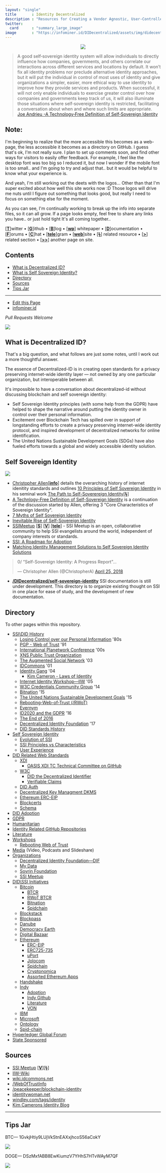 ```yaml
---
layout: "single"
title       : Identity Decentralized
description : "Resources for Creating a Vendor Agnostic, User-Controlled, Identity Layer for the Internet."
twitter:
  card      : "summary_large_image"
image       : "https://infominer.id/DIDecentralized/assets/img/didecentral.png"
---
```


<center><img src="assets/img/didecentral.png"/></center>


>A good self‐sovereign identity system will allow individuals to directly influence how companies, governments, and others correlate our interactions across different services and locations by default. It won’t fix all identity problems nor preclude alternative identity approaches, but it will put the individual in control of most uses of identity and give organizations a simpler, easier, more ethical way to use identity to improve how they provide services and products. When successful, it will not only enable individuals to exercise greater control over how companies and governments keep track of us, it will also illuminate those situations where self‐sovereign identity is restricted, facilitating a conversation about when and where such limits are appropriate. [Joe Andrieu -A Technology‐Free Definition of Self‐Sovereign Identity](https://github.com/jandrieu/rebooting-the-web-of-trust-fall2016/blob/master/topics-and-advance-readings/a-technology-free-definition-of-self-sovereign-identity.pdf)

## Note:

I'm beginning to realize that the more accessible this becomes as a web-page, the less accessible it becomes as a directory on GitHub. I guess that's ok, I'm not really sure. I plan to set up comments soon, and find other ways for visitors to easily offer feedback. For example, I feel like the desktop font was too big so I reduced it, but now I wonder if the mobile font is too small.. and I'm going to try and adjust that.. but it would be helpful to know what your experience is.

And yeah, I'm still working out the deets with the logos... Other than that I'm super excited about how well this site works now :D Those logos will drive me nuts until I figure out something that looks good, but really I need to focus on something else for the moment.

As you can see, I'm continually working to break up the info into separate files, so it can all grow. If a page looks empty, feel free to share any links you have.. or just hold tight It's all coming together..


[[**T**](#contents)]witter • [[**G**](#contents)]ithub • [[**B**](#contents)]log • [[**wp**](#contents)] whitepaper • [[**D**](#contents)]ocumentation • [[**F**](#contents)]orums • [[**C**](#contents)]hat • [[**tele**](#contents)]gram • [[**web**](#contents)]site
• [[**ϟ**](#contents)] related resource • [[**>**](#contents)] related section • [[**>>**](#contents)] another page on site.

## Contents
* [What is Decentralized ID?](#what-is-decentralized-id)
* [What is Self Sovereign Identity?](#self-sovereign-identity)
* [Directory](#directory)
* [Sources](#sources)
* [Tips Jar](#tips-jar)

---

* [Edit this Page](https://github.com/infominer33/DIDecentralized)
* [infominer.id](https://infominer.id)

*Pull Requests Welcome*




![](https://i.imgur.com/9KpJRDr.png)


## What is Decentralized ID?

That's a big question, and what follows are just some notes, until I work out a more thoughtful answer.

The essence of Decentralized-ID is in creating open standards for a privacy preserving internet-wide identity layer — not owned by any one particular organization, but interoperable between all.

It's impossible to have a conversation about decentralized-id without discussing blockchain and self sovereign identity: 
  * Self Sovereign Identity principles (with some help from the GDPR) have helped to shape the narrative around putting the identity owner in control over their personal information.
  * Excitement over Blockchain Tech has spilled over in support of longstanding efforts to create a privacy preserving internet-wide identity protocol, and inspired development of decentralized networks for online identification. 
  * The United Nations Sustainable Development Goals (SDGs) have also fueled efforts towards a global and widely accessible identity solution.



## Self Sovereign Identity

![](https://imgur.com/3zz62kpl.png)


* [Christopher Allen](http://www.lifewithalacrity.com/)[[**info**](https://christophera.info/)] details the overarching history of internet idenitity standards and outlines [10 Principles of Self Sovereign Identity](https://github.com/WebOfTrustInfo/self-sovereign-identity/blob/master/self-sovereign-identity-principles.md) in his seminal work [The Path to Self-Soverereign Identity](http://www.lifewithalacrity.com/2016/04/the-path-to-self-soverereign-identity.html)[[**ϟ**](https://www.coindesk.com/path-self-sovereign-identity/amp/)]
* <a href="https://github.com/jandrieu/rebooting-the-web-of-trust-fall2016/raw/master/topics-and-advance-readings/a-technology-free-definition-of-self-sovereign-identity.pdf"><u>A Technlogy-Free Definition of Self-Sovereign Identity</u></a> is a continuation of the discussion started by Allen, offering 3 "Core Characteristics of Sovereign Identity".
* [7 Myths of Self Sovereign Identity](https://medium.com/evernym/7-myths-of-self-sovereign-identity-67aea7416b1)
* [Inevitable Rise of Self-Sovereign Identity](https://sovrin.org/wp-content/uploads/2018/03/The-Inevitable-Rise-of-Self-Sovereign-Identity.pdf)
* [SSIMeetup](http://ssimeetup.org/) [[**S**](https://www.slideshare.net/SSIMeetup/presentations)] [[**V**](https://www.youtube.com/channel/UCSqSTlKdbbCM1muGOhDa3Og)] [[**tele**](https://t.me/SSIMeetup)]
\- SSI Meetup is an open, collaborative community to help SSI evangelists around the world, independent of company interests or standards. 
* [SSI: A Roadmap for Adoption](https://github.com/WebOfTrustInfo/rebooting-the-web-of-trust-spring2018/blob/master/final-documents/a-roadmap-for-ssi.md)
* [Matching Identity Management Solutions to Self Sovereign Identity Solutions](https://www.slideshare.net/TommyKoens/matching-identity-management-solutions-to-selfsovereign-identity-principles)
<blockquote class="twitter-tweet" data-lang="en"><p lang="en" dir="ltr">0/ “Self-Sovereign Identity: A Progress Report”…</p>&mdash; Christopher Allen (@ChristopherA) <a href="https://twitter.com/ChristopherA/status/989120215702261761?ref_src=twsrc%5Etfw">April 25, 2018</a></blockquote>

* **[/DIDecentralized/self-sovereign-identity](self-sovereign-identity)** SSI documentation is still under development. This directory is to organize existing thought on SSI in one place for ease of study, and the development of new documentation.






## Directory
To other pages within this repository.

  * [SSI\DID History](history.md) 
    * [Losing Control over our Personal Information](history.md#losing-control-over-our-personal-information) '80s
    * [PGP - Web of Trust](history.md#pgp---web-of-trust) '91
    * [International Planetwork Conference](history.md#international-planetwork-conference) '00s
    * [XNS Public Trust Organization](history.md#xns-public-trust-organization)
    * [The Augmented Social Network](history.md#the-augmented-social-network) '03
    * [IDCommons](history.md#idcommons) '01
    * [Identity Gang](history.md#identity-gang) '04
      * [Kim Cameron - Laws of Identity](history.md#kim-cameron---laws-of-identity) 
    * [Internet Identity Workshop—IIW](history.md#internet-identity-workshop) '05
    * [W3C Credentials Community Group](history.md#w3c-credentials-community-group) '14 
    * [Bitnation](history.md#bitnation) '15
    * [The United Nations Sustainable Development Goals](history.md#the-united-nations-sustainable-development-goals) '15
    * [Rebooting-Web-of-Trust (/RWoT)](history.md#rebooting-the-web-of-trust)
    * [Evernym](history.md#evernym)
    * [ID2020 and the GDPR](history.md#id2020-and-the-gdpr) '16
    * [The End of 2016](history.md#the-end-of-2016)
    * [Decentralized Identity Foundation](history.md#decentralized-identity-foundation) '17
    * [DID Standards History](history.md#standards-history)
* [Self Sovereign Identity](/self-sovereign-identity) 
  * [Evolution of SSI](/self-sovereign-identity/evolution-of-ssi/) 
  * [SSI Principles vs Characteristics](/self-sovereign-identity/ssi-principles-vs-characteristics/) 
  * [User Experience](/self-sovereign-identity/user-experience/) 
* [DID Related Web Standards](/standards) 
  * [XDI](/standards/#xdi) 
    * [OASIS XDI TC Technical Committee on GitHub](/standards/#oasis-xdi-tech-committee-on-github) 
  * [W3C](/standards/#w3c) 
    * [DID the Decentralized Identifier](/standards/#did-the-decentralized-identifier) 
    * [Verifiable Claims](/standards/#verifiable-claims) 
  * [DID Auth](/standards/#did-auth) 
  * [Decentralized Key Managment DKMS](/standards/#decentralized-key-management-agents) 
  * [Ethereum ERC-EIP](/standards/#ethereum-erc-eip)
  * [Blockcerts](/standards/#blockcerts) 
  * [Schema](/standards/#schema) 
* [DID Adoption](/adoption/) 
* [GDPR](/gdpr) 
* [Humanitarian](/humanitarian/) 
* [Identity Related GitHub Repositories](/identity-github/) 
* [Literature](/literature/) 
* [Workshops](/workshops) 
  * [Rebooting Web of Trust](/workshops/rebooting-web-of-trust/) 
* [Media](/media/)  (Video, Podcasts and Slideshare) 
* [Organizations](/organizations) 
  * [Decentralized Identity Foundation—DIF](/organizations/identity-foundation.md) 
  * [My Data](/organizations/mydata.md)
  * [Sovrin Foundation](/organizations/sovrin.foundation.md) 
  * [SSI Meetup](/organizations/ssi-meetup.md)
* [DID\SSI Initiatives](/id-initiatives) 
  * [Bitcoin](/id-initiatives/bitcoin.md) 
    * [BTCR](/id-initiatives/bitcoin.md#btcr)
    * [RWoT BTCR](/id-initiatives/bitcoin.md#rwot-btcr)
    * [Bitnation](/id-initiatives/bitcoin.md#bitnation)
    * [Spidchain](/id-initiatives/bitcoin.md#spidchain) 
  * [Blockstack](/id-initiatives/blockstack.md)
  * [Blockpass](/id-initiatives/blockpass.md)
  * [Danube](/id-initiatives/danube.md)
  * [Democracy Earth](/id-initiatives/democracy-earth.md)
  * [Digital Bazaar](/id-initiatives/digital-bazaar.md)
  * [Ethereum](/id-initiatives/ethereum/) 
    * [ERC-EIP](/id-initiatives/ethereum/#erc-eip) 
    * [ERC725-735](/id-initiatives/ethereum/erc725-735)
    * [uPort](/id-initiatives/ethereum/uport.md) 
    * [Jolocom](/id-initiatives/ethereum/#jolocom) 
    * [Spidchain](/id-initiatives/ethereum/#spidchain) 
    * [Cryptonomica](/id-initiatives/ethereum/cryptonomica.md) 
    * [Assorted Ethereum Apps](/id-initiatives/ethereum/#assorted-ethereum-apps) 
  * [Handshake](/id-initiatives/handshake.md)
  * [Indy](/id-initiatives/indy-ecosystem/) 
    * [Adoption](/id-initiatives/indy-ecosystem/adoption.md) 
    * [Indy Github](/id-initiatives/indy-ecosystem/indy-github.md) 
    * [Literature](/id-initiatives/indy-ecosystem/literature.md) 
    * [VON](/id-initiatives/indy-ecosystem/VON.md) 
  * [IBM](/id-initiatives/ibm.md) 
  * [Microsoft](/id-initiatives/microsoft.md) 
  * [Ontology](/id-initiatives/ontology.md)
  * [Spid-chain](/id-initiatives/spid-chain.md)
* [Hyperledger Global Forum](/hgf-2018/) 
* [State Sponsored](/state-sponsored.md) 



## Sources
* [SSI Meetup](http://ssimeetup.org/) [[**V**](https://www.youtube.com/channel/UCSqSTlKdbbCM1muGOhDa3Og)][[**ϟ**](https://www.slideshare.net/SSIMeetup/presentations/)] 
* [IIW-Wiki](https://iiw.idcommons.net/Main_Page)
* [wiki.idcommons.net](http://wiki.idcommons.net/Main_Page)
* [/WebOfTrustInfo](https://github.com/WebOfTrustInfo/)
* [/peacekeeper/blockchain-identity](https://github.com/peacekeeper/blockchain-identity)
* [identitywoman.net](https://identitywoman.net/)
* [windley.com/tags/identity](http://www.windley.com/tags/identity.shtml)
* [Kim Camerons Identity Blog](https://identityblog.com)

---

## Tips Jar

BTC— 1GvkjHtiy9LUjVkStnEAXxjhcoS56aCokY

![](https://imgur.com/yXLLm9Bl.png) 

DOGE— DSzMxfABB8EwKiumzV7YHhS7HTvWAyM7QF

![](https://i.imgur.com/0zBLoUP.png) 
